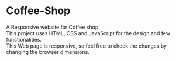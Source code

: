 # Coffee-Shop <br>
A Responsive website for Coffee shop <br>
This project uses HTML, CSS and JavaScript for the design and few functionalities. <br>
This Web page is responsive, so feel free to check the changes by changing the browser dimensions. <br>
